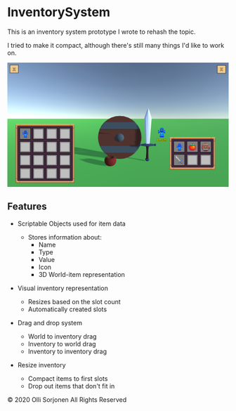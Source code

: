 # InventorySystem

This is an inventory system prototype I wrote to rehash the topic.

I tried to make it compact, although there's still many things I'd like to work on.

![inventorySystem image](inventorySystem.png)

## Features

- Scriptable Objects used for item data
    - Stores information about:
        - Name
        - Type
        - Value
        - Icon
        - 3D World-item representation

- Visual inventory representation
    - Resizes based on the slot count
    - Automatically created slots

- Drag and drop system
    - World to inventory drag
    - Inventory to world drag
    - Inventory to inventory drag

- Resize inventory
    - Compact items to first slots
    - Drop out items that don't fit in
    
© 2020 Olli Sorjonen All Rights Reserved
